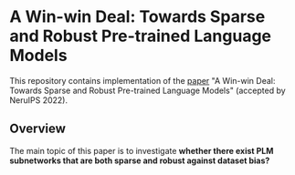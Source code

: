 # A Win-win Deal: Towards Sparse and Robust Pre-trained Language Models

This repository contains implementation of the [paper](https://arxiv.org/abs/2204.11218) "A Win-win Deal: Towards Sparse and Robust Pre-trained Language Models" (accepted by NeruIPS 2022).

## Overview
The main topic of this paper is to investigate **whether there exist PLM subnetworks that are both sparse and robust against dataset bias?**
